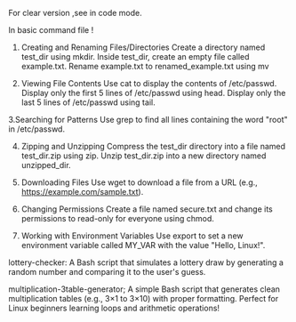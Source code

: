 For clear version ,see in code mode.

In basic command file !

1. Creating and Renaming Files/Directories
Create a directory named test_dir using mkdir.
Inside test_dir, create an empty file called example.txt.
Rename example.txt to renamed_example.txt using mv

2. Viewing File Contents
Use cat to display the contents of /etc/passwd.
Display only the first 5 lines of /etc/passwd using head.
Display only the last 5 lines of /etc/passwd using tail.

3.Searching for Patterns
Use grep to find all lines containing the word "root" in /etc/passwd.

4. Zipping and Unzipping
Compress the test_dir directory into a file named test_dir.zip using zip.
Unzip test_dir.zip into a new directory named unzipped_dir.


5. Downloading Files
Use wget to download a file from a URL (e.g., https://example.com/sample.txt).

6. Changing Permissions
Create a file named secure.txt and change its permissions to read-only for everyone using chmod.

7. Working with Environment Variables
Use export to set a new environment variable called MY_VAR with the value "Hello, Linux!".

lottery-checker:
 A Bash script that simulates a lottery draw by generating a random number and comparing it to the user's guess.

multiplication-3table-generator;
A simple Bash script that generates clean multiplication tables (e.g., 3×1 to 3×10) with proper formatting. Perfect for Linux beginners learning loops and arithmetic operations!
